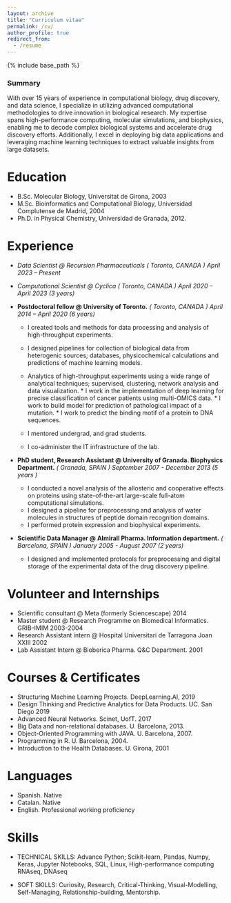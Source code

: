 ```yaml
---
layout: archive
title: "Curriculum vitae"
permalink: /cv/
author_profile: true
redirect_from:
  - /resume
---
```


{% include base_path %}

### Summary 

With over 15 years of experience in computational biology, drug discovery, and data science, I specialize in utilizing advanced computational methodologies to drive innovation in biological research. My expertise spans high-performance computing, molecular simulations, and biophysics, enabling me to decode complex biological systems and accelerate drug discovery efforts. Additionally, I excel in deploying big data applications and leveraging machine learning techniques to extract valuable insights from large datasets.


Education
======
* B.Sc. Molecular Biology, Universitat de Girona, 2003
* M.Sc. Bioinformatics and Computational Biology, Universidad Complutense de Madrid, 2004
* Ph.D. in Physical Chemistry, Universidad de Granada, 2012.

Experience
======

* *Data Scientist @ Recursion Pharmaceuticals*
  *( Toronto, CANADA ) April 2023 – Present*

* *Computational Scientist @ Cyclica*
  *( Toronto, CANADA ) April 2020 – April 2023 (3 years)*

* **Postdoctoral fellow @ University of Toronto.**
  *( Toronto, CANADA ) April 2014 – April 2020 (6 years)*
  
    *	I created tools and methods for data processing and analysis of high-throughput experiments.
    *	I designed pipelines for collection of biological data from heterogenic sources; databases, physicochemical calculations and    predictions of machine learning models.    
    *	Analytics of high-throughput experiments using a wide range of analytical techniques; supervised, clustering, network analysis and data visualization.
      *	I work in the implementation of deep learning for precise classification of cancer patients using multi-OMICS data. 
      *	I work to build model for prediction of pathological impact of a mutation.
      *	I work to predict the binding motif of a protein to DNA sequences.   
      
    *	I mentored undergrad, and grad students.    
    *	I co-administer the IT infrastructure of the lab. 


* **PhD student, Research Assistant @ University of Granada. Biophysics Department.**
  *( Granada, SPAIN ) September 2007 - December 2013 (5 years )*
  
    *	I conducted a novel analysis of the allosteric and cooperative effects on proteins using state-of-the-art large-scale full-atom computational simulations.
    *	I designed a pipeline for preprocessing and analysis of water molecules in structures of peptide domain recognition domains. 
    *	I performed protein expression and biophysical experiments. 


*	**Scientific Data Manager @ Almirall Pharma. Information department.**
  *( Barcelona, SPAIN ) January 2005 - August 2007 (2 years)*
  
    *	I designed and implemented protocols for preprocessing and digital storage of the experimental data of the drug discovery pipeline. 



Volunteer and Internships
======
  *	Scientific consultant @ Meta (formerly Sciencescape) 2014
  * Master student @ Research Programme on Biomedical Informatics. GRIB-IMIM 2003-2004
  *	Research Assistant intern @ Hospital Universitari de Tarragona Joan XXIII 2002
  *	Lab Assistant Intern @ Bioberica Pharma. Q&C Department. 2001


Courses & Certificates
====

  *	Structuring Machine Learning Projects. DeepLearning.AI, 2019
  *	Design Thinking and Predictive Analytics for Data Products. UC. San Diego 2019
  *	Advanced Neural Networks. Scinet, UofT. 2017
  *	Big Data and non-relational databases. U. Barcelona, 2013.
  * Object-Oriented Programming with JAVA. U. Barcelona, 2007.
  * Programming in R. U. Barcelona, 2004.
  * Introduction to the Health Databases. U. Girona, 2001



Languages
=========

* Spanish. Native
* Catalan. Native
* English. Professional working proficiency


  
Skills
======

* TECHNICAL SKILLS: 
    Advance Python; Scikit-learn, Pandas, Numpy, Keras, Jupyter Notebooks, SQL, Linux, High-performance computing
    RNAseq, DNAseq

* SOFT SKILLS: 
    Curiosity, Research, Critical-Thinking, Visual-Modelling, Self-Managing, Relationship-building, Mentorship.


